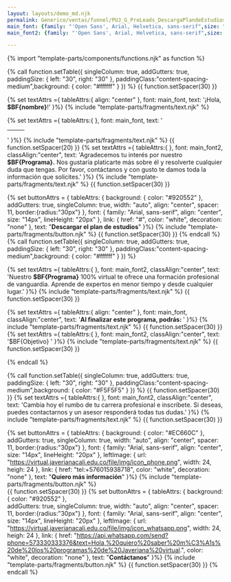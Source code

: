 ```yaml
---
layout: layouts/demo_md.njk
permalink: Generico/ventas/funnel/PUJ_G_PreLeads_DescargaPlandeEstudios.html
main_font: {family: "'Open Sans', Arial, Helvetica, sans-serif",size: "24px",lineHeight: "28px",align: "left",color: "#2c5697",weight: "medium"}
main_font2: {family: "'Open Sans', Arial, Helvetica, sans-serif",size: "14px",lineHeight: "22px",align: "left",color: "#000000",weight: "medium"}

---
```

{% import "template-parts/components/functions.njk" as function %}

{% call function.setTable({ singleColumn: true, addGutters: true, paddingSize: { left: "30", right: "30" }, paddingClass:"content-spacing-medium",background: { color: "#ffffff" } }) %}
{{ function.setSpacer(30) }}

{% set textAttrs ={
tableAttrs:{
align: "center"
},
font: main_font,
text: '¡Hola, <b>$BF{nombre}</b>!'
}%}
{% include "template-parts/fragments/text.njk" %}

{% set textAttrs ={
tableAttrs:{
},
font: main_font,
text: '<hr class="hr-center" width="40" noshade="" size="8" color="#f8cd00" style="margin-left:0;">'
}%}
{% include "template-parts/fragments/text.njk" %}
{{ function.setSpacer(20) }}
{% set textAttrs ={
tableAttrs:{
},
font: main_font2,
classAlign:"center",
text: 'Agradecemos tu interés por nuestro <b>$BF{Programa}.</b> Nos gustaría platicarte más sobre él y resolverte cualquier duda que tengas. Por favor, contáctanos y con gusto te damos toda la información que solicites.'
}%}
{% include "template-parts/fragments/text.njk" %}
{{ function.setSpacer(30) }}

{% set buttonAttrs = {
    tableAttrs: {
      background: { color: "#920552" },
      addGutters: true,
      singleColumn: true,
      width: "auto",
      align: "center",
      spacer: 11,
      border:{radius:"30px"}
    },
    font: {
      family: "Arial, sans-serif",
      align: "center",
      size: "14px",
      lineHeight: "20px"
    },
    link: { 
      href: "#", 
      color: "white", 
      decoration: "none"
    },
    text: "<b>Descargar el plan de estudios</b>"
  }%}
{% include "template-parts/fragments/button.njk" %} 
{{ function.setSpacer(30) }}
{% endcall %}
{% call function.setTable({ singleColumn: true, addGutters: true, paddingSize: { left: "30", right: "30" }, paddingClass:"content-spacing-medium",background: { color: "#ffffff" } }) %}

{% set textAttrs ={
tableAttrs:{
},
font: main_font2,
classAlign:"center",
text: 'Nuestro <b>$BF{Programa}</b> 100% virtual te ofrece una formación profesional de vanguardia.
Aprende de expertos en menor tiempo y desde cualquier lugar.'
}%}
{% include "template-parts/fragments/text.njk" %}
{{ function.setSpacer(30) }}

{% set textAttrs ={
tableAttrs:{
align: "center"
},
font: main_font,
classAlign:"center",
text: '<b>Al finalizar este programa, podrás: </b>'
}%}
{% include "template-parts/fragments/text.njk" %}
{{ function.setSpacer(30) }}
{% set textAttrs ={
tableAttrs:{
},
font: main_font2,
classAlign:"center",
text: '$BF{Objetivo} '
}%}
{% include "template-parts/fragments/text.njk" %}
{{ function.setSpacer(30) }}


{% endcall %}

{% call function.setTable({ singleColumn: true, addGutters: true, paddingSize: { left: "30", right: "30" }, paddingClass:"content-spacing-medium",background: { color: "#F5F5F5" } }) %}
{{ function.setSpacer(30) }}
{% set textAttrs ={
tableAttrs:{
},
font: main_font2,
classAlign:"center",
text: 'Cambia hoy el rumbo de tu carrera profesional e inscríbete. Si deseas, puedes contactarnos y un asesor responderá todas tus dudas.'
}%}
{% include "template-parts/fragments/text.njk" %}
{{ function.setSpacer(30) }}

{% set buttonAttrs = {
    tableAttrs: {
      background: { color: "#EC660C" },
      addGutters: true,
      singleColumn: true,
      width: "auto",
      align: "center",
      spacer: 11,
      border:{radius:"30px"}
    },
    font: {
      family: "Arial, sans-serif",
      align: "center",
      size: "14px",
      lineHeight: "20px"
    },
     leftImage: {
        url: "https://virtual.javerianacali.edu.co/file/img/icon_phone.png",
        width: 24,
        heigh: 24
    },
    link: { 
      href: "tel:+576015938718", 
      color: "white", 
      decoration: "none"
    },
    text: "<b>Quiero más información</b>"
  }%}
{% include "template-parts/fragments/button.njk" %}  
{{ function.setSpacer(30) }}
{% set buttonAttrs = {
    tableAttrs: {
      background: { color: "#920552" },  
      addGutters: true,
      singleColumn: true,
      width: "auto",
      align: "center",
      spacer: 11,
      border:{radius:"30px"}
    },
    font: {
      family: "Arial, sans-serif",
      align: "center",
      size: "14px",
      lineHeight: "20px"
    },
     leftImage: {
        url: "https://virtual.javerianacali.edu.co/file/img/icon_whatsapp.png",
        width: 24,
        heigh: 24
    },
    link: { 
      href: "https://api.whatsapp.com/send?phone=573330333376&text=Hola,%20quiero%20saber%20m%C3%A1s%20de%20los%20programas%20de%20Javeriana%20virtual.", 
      color: "white", 
      decoration: "none"
    },
    text: "<b>Contáctanos</b>"
  }%}
{% include "template-parts/fragments/button.njk" %} 
{{ function.setSpacer(30) }}
{% endcall %}